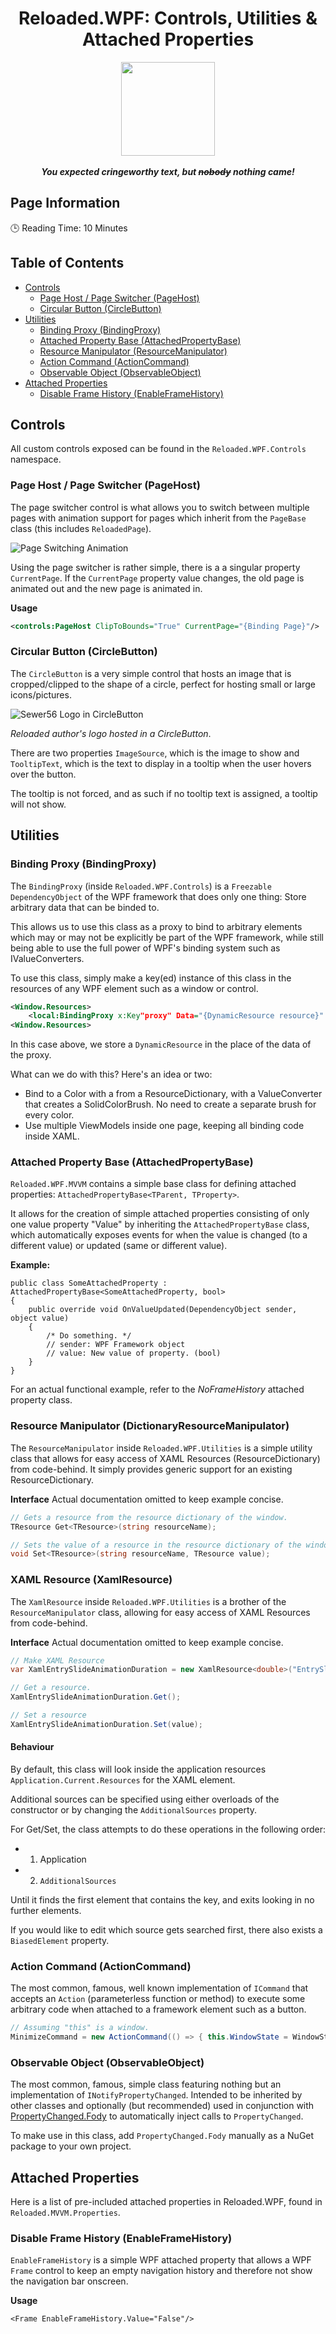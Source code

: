 <div align="center">
	<h1>Reloaded.WPF: Controls, Utilities & Attached Properties</h1>
	<img src="https://i.imgur.com/BjPn7rU.png" width="150" align="center" />
	<br/> <br/>
	<strong><i>You expected cringeworthy text, but <strike>nobody</strike> nothing came!</i></strong>
</div>

## Page Information

🕒  Reading Time: 10 Minutes

## Table of Contents
- [Controls](#controls)
  - [Page Host / Page Switcher (PageHost)](#page-host-page-switcher-pagehost)
  - [Circular Button (CircleButton)](#circular-button-circlebutton)
- [Utilities](#utilities)
  - [Binding Proxy (BindingProxy)](#binding-proxy-bindingproxy)
  - [Attached Property Base (AttachedPropertyBase)](#attached-property-base-attachedpropertybase)
  - [Resource Manipulator (ResourceManipulator)](#resource-manipulator-resourcemanipulator)
  - [Action Command (ActionCommand)](#action-command-actioncommand)
  - [Observable Object (ObservableObject)](#observable-object-observableobject)
- [Attached Properties](#attached-properties)
  - [Disable Frame History (EnableFrameHistory)](#disable-frame-history-enableframehistory)

## Controls

All custom controls exposed can be found in the `Reloaded.WPF.Controls` namespace. 

### Page Host / Page Switcher (PageHost)
The page switcher control is what allows you to switch between multiple pages with animation support for pages which inherit from the `PageBase` class (this includes `ReloadedPage`).

![Page Switching Animation](https://camo.githubusercontent.com/14685b8d5b5f1b43e35ff11547522052f09a4321/68747470733a2f2f692e696d6775722e636f6d2f4e42626e69426f2e676966)

Using the page switcher is rather simple, there is a a singular property `CurrentPage`. If the `CurrentPage` property value changes, the old page is animated out and the new page is animated in. 

**Usage**
```xml
<controls:PageHost ClipToBounds="True" CurrentPage="{Binding Page}"/>
```
### Circular Button (CircleButton)

The `CircleButton` is a very simple control that hosts an image that is cropped/clipped to the shape of a circle, perfect for hosting small or large icons/pictures.

![Sewer56 Logo in CircleButton](https://i.imgur.com/R0wtrcT.png)

*Reloaded author's logo hosted in a CircleButton*.

There are two properties `ImageSource`, which is the image to show and `TooltipText`, which is the text to display in a tooltip when the user hovers over the button.

The tooltip is not forced, and as such if no tooltip text is assigned, a tooltip will not show.

## Utilities

### Binding Proxy (BindingProxy)
The `BindingProxy` (inside `Reloaded.WPF.Controls`) is a `Freezable` `DependencyObject` of the WPF framework that does only one thing: Store arbitrary data that can be binded to.

This allows us to use this class as a proxy to bind to arbitrary elements which may or may not be explicitly be part of the WPF framework, while still being able to use the full power of WPF's binding system such as IValueConverters.

To use this class, simply make a key(ed) instance of this class in the resources of any WPF element
such as a window or control.

```xml
<Window.Resources>
	<local:BindingProxy x:Key"proxy" Data="{DynamicResource resource}" />
<Window.Resources>
```

In this case above, we store a `DynamicResource` in the place of the data of the proxy.

What can we do with this? Here's an idea or two:

- Bind to a Color with a from a ResourceDictionary, with a ValueConverter that creates a SolidColorBrush. No need to create a separate brush for every color.
- Use multiple ViewModels inside one page, keeping all binding code inside XAML.

### Attached Property Base (AttachedPropertyBase)

`Reloaded.WPF.MVVM` contains a simple base class for defining attached properties: `AttachedPropertyBase<TParent, TProperty>`.

It allows for the creation of simple attached properties consisting of only one value property "Value" by inheriting the `AttachedPropertyBase` class, which automatically exposes events for when the value is changed (to a different value) or updated (same or different value). 

**Example:**
```
public class SomeAttachedProperty : AttachedPropertyBase<SomeAttachedProperty, bool>
{
    public override void OnValueUpdated(DependencyObject sender, object value)
    {
	    /* Do something. */
	    // sender: WPF Framework object
	    // value: New value of property. (bool)
    }
}
```

For an actual functional example, refer to the *NoFrameHistory* attached property class.

### Resource Manipulator (DictionaryResourceManipulator)

The `ResourceManipulator` inside `Reloaded.WPF.Utilities` is a simple utility class that allows for easy access of XAML Resources (ResourceDictionary) from code-behind. It simply provides generic support for an existing ResourceDictionary.

**Interface**
Actual documentation omitted to keep example concise.

```csharp
// Gets a resource from the resource dictionary of the window.
TResource Get<TResource>(string resourceName);

// Sets the value of a resource in the resource dictionary of the window.
void Set<TResource>(string resourceName, TResource value);
```

### XAML Resource (XamlResource)
The `XamlResource` inside `Reloaded.WPF.Utilities` is a brother of the `ResourceManipulator` class, allowing for easy access of XAML Resources from code-behind.

**Interface**
Actual documentation omitted to keep example concise.
```csharp
// Make XAML Resource
var XamlEntrySlideAnimationDuration = new XamlResource<double>("EntrySlideAnimationDuration");

// Get a resource.
XamlEntrySlideAnimationDuration.Get();

// Set a resource
XamlEntrySlideAnimationDuration.Set(value);
```

#### Behaviour
By default, this class will look inside the application resources `Application.Current.Resources` for the XAML element. 

Additional sources can be specified using either overloads of the constructor or by changing the `AdditionalSources` property.

For Get/Set, the class attempts to do these operations in the following order: 

- 1. Application
- 2. `AdditionalSources`

Until it finds the first element that contains the key, and exits looking in no further elements.

If you would like to edit which source gets searched first, there also exists a `BiasedElement` property.


### Action Command (ActionCommand)

The most common, famous, well known implementation of `ICommand` that accepts an `Action` (parameterless function or method) to execute some arbitrary code when attached to a framework element such as a button.

```csharp
// Assuming "this" is a window.
MinimizeCommand = new ActionCommand(() => { this.WindowState = WindowState.Minimized; });
```

### Observable Object (ObservableObject)

The most common, famous, simple class featuring nothing but an implementation of `INotifyPropertyChanged`.
Intended to be inherited by other classes and optionally (but recommended) used in conjunction with [PropertyChanged.Fody](https://github.com/Fody/PropertyChanged) to automatically inject calls to `PropertyChanged`.

To make use in this class, add `PropertyChanged.Fody` manually as a NuGet package to your own project.

## Attached Properties

Here is a list of pre-included attached properties in Reloaded.WPF, found in `Reloaded.MVVM.Properties`.

### Disable Frame History (EnableFrameHistory)

`EnableFrameHistory` is a simple WPF attached property that allows a WPF `Frame` control to keep an empty navigation history and therefore not show the navigation bar onscreen.

**Usage**
```
<Frame EnableFrameHistory.Value="False"/>
```
